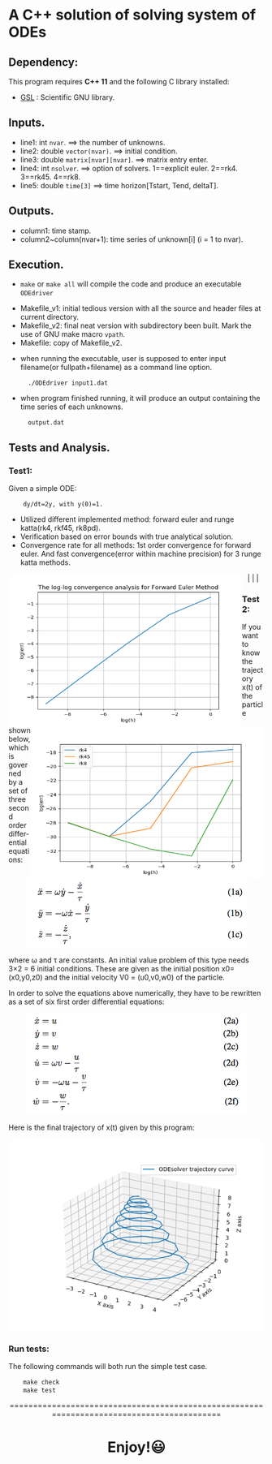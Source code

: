 
# A C++ solution of solving system of ODEs

## Dependency:

This program requires **C++ 11** and the following C library installed:

- [GSL](https://www.gnu.org/software/gsl/) : Scientific GNU library.


## Inputs.

* line1: int `nvar`. ==> the number of unknowns.
* line2: double `vector(nvar)`. ==> initial condition. 
* line3: double `matrix[nvar][nvar]`. ==> matrix entry enter.
* line4: int `nsolver`. ==> option of solvers.
        1==explicit euler.
        2==rk4.
        3==rk45.
        4==rk8.
* line5: double `time[3]` ==> time horizon[Tstart, Tend, deltaT].


## Outputs.

* column1: time stamp.
* column2~column(nvar+1): time series of unknown[i] (i = 1 to nvar).


## Execution.

- `make` or `make all` will compile the code and produce an executable `ODEdriver`

* Makefile_v1: initial tedious version with all the source and header files at current directory.
* Makefile_v2: final neat version with subdirectory been built. Mark the use of GNU make macro `vpath`.
* Makefile: copy of Makefile_v2.
  
- when running the executable, user is supposed to enter input filename(or fullpath+filename) as a command line option. 

        ./ODEdriver input1.dat


- when program finished running, it will produce an output containing the time series of each unknowns.

        output.dat


## Tests and Analysis.

### Test1:

Given a simple ODE: 
        
        dy/dt=2y, with y(0)=1. 
        
        
- Utilized different implemented method: forward euler and runge katta(rk4, rkf45, rk8pd). 
- Verification based on error bounds with true analytical solution.
- Convergence rate for all methods: 1st order convergence for forward euler. And fast convergence(error within machine precision) for 3 runge katta methods.

<p align="center">
| <img align="left" width="460" height="300" src="/doc/convergence_euler.png"> | <img align="right" width="460" height="300" src="/doc/convergence_rk.png"> |
</p>


### Test2:

If you want to know the trajectory x(t) of the particle shown below, which is governed by a set of three second order differ-ential equations:

<p align="center">
<img src="/doc/ode_1.png">
</p>

where ω and τ are constants. An initial value problem of this type needs 3×2 = 6 initial conditions. These are given as the initial position x0= (x0,y0,z0) and the initial velocity V0 = (u0,v0,w0) of the particle.

In order to solve the equations above numerically, they have to be rewritten as a set of six first order differential equations:
<p align="center">
<img src="/doc/ode_2.png">
</p>

Here is the final trajectory of x(t) given by this program:
<p align="center">
<img src="/doc/ODE_trajectory.png">
</p>

### Run tests:

The following commands will both run the simple test case. 

        make check
        make test


<p align="center">==========================================================================================</p>

# <p align="center"> Enjoy!:smiley: </p>


